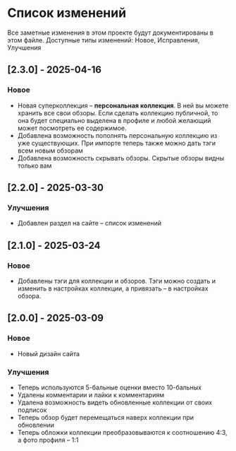 # Список изменений
Все заметные изменения в этом проекте будут документированы в этом файле.
Доступные типы изменений: Новое, Исправления, Улучшения

## [2.3.0] - 2025-04-16

### Новое
- Новая суперколлекция – **персональная коллекция**. В ней вы можете хранить все свои обзоры. Если сделать коллекцию публичной, то она будет специально выделена в профиле и любой желающий может посмотреть ее содержимое.
- Добавлена возможность пополнять персональную коллекцию из уже существующих. При импорте теперь также можно дать тэги всем новым обзорам
- Добавлена возможность скрывать обзоры. Скрытые обзоры видны только вам


## [2.2.0] - 2025-03-30

### Улучшения
- Добавлен раздел на сайте – список изменений


## [2.1.0] - 2025-03-24

### Новое
- Добавлены тэги для коллекции и обзоров. Тэги можно создать и изменить в настройках коллекции, а привязать – в настройках обзора.


## [2.0.0] - 2025-03-09

### Новое
- Новый дизайн сайта

### Улучшения
- Теперь используются 5-бальные оценки вместо 10-бальных
- Удалены комментарии и лайки к комментариям
- Удалена возможность видеть обновленные коллекции от своих подписок
- Теперь обзор будет перемещаться наверх коллекции при обновлении
- Теперь обложки коллекции преобразовываются к соотношению 4:3, а фото профиля – 1:1
